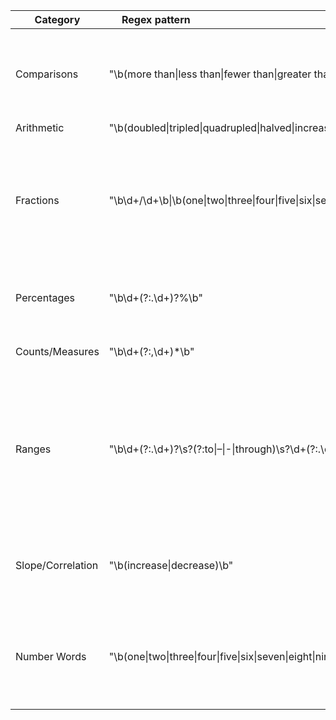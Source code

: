 | Category |  <div style="width:150px">Regex pattern</div> | Example |
| --- | --- | --- |
| Comparisons | "\b(more than\|less than\|fewer than\|greater than\|smaller than\|higher than\|lower than)\s+\d+" | More than 15 percent drop out or finish school without a diploma. |
| Arithmetic | "\b(doubled\|tripled\|quadrupled\|halved\|increased by\|decreased by\|multiplied by\|divided by)\s+\d+" | |
| Fractions | "\b\d+/\d+\b\|\b(one\|two\|three\|four\|five\|six\|seven\|eight\|nine\|ten\|eleven\|twelve\|thirteen\|fourteen\|fifteen\|sixteen\|seventeen\|eighteen\|nineteen\|twenty)[-\s]?(half\|third\|quarter\|fifth\|sixth\|eighth\|ninth\|tenth)s?\b" | Nearly one-third of consumers said they looked online overall for Halloween costumes. |
| Percentages | "\b\d+(?:\.\d+)?%\b" | The incidence, therefore, was 3.6 percent. |
| Counts/Measures | "\b\d+(?:,\d+)*\b" | It was 2 inches too big. |
| Ranges | "\b\d+(?:\.\d+)?\s?(?:to\|–\|-\|through)\s?\d+(?:\.\d+)?\b\|\bbetween\s+(?:\d+)\s+and\s+(?:\d+)\b" | But for children with autism, interest in the eyes waned starting between 2 and 6 months of age. |
| Slope/Correlation | "\b(increase\|decrease)\b" | that could increase to 10 percent or more, Warner predicts. |
| Number Words | "\b(one\|two\|three\|four\|five\|six\|seven\|eight\|nine\|ten\|eleven\|twelve\|thirteen\|fourteen\|fifteen\|sixteen\|seventeen\|eighteen\|nineteen\|twenty\|thirty\|forty\|fifty\|sixty\|seventy\|eighty\|ninety\|hundred\|thousand\|million\|billion)\b" | The university's police received three M-16s, records show. |
